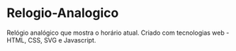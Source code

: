 # Relogio-Analogico
Relógio analógico que mostra o horário atual. Criado com tecnologias web - HTML, CSS, SVG e Javascript.
